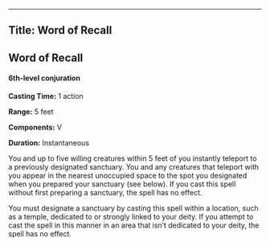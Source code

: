 -------------------------
Title: Word of Recall
-------------------------

## Word of Recall

#### 6th-level conjuration


**Casting Time:** 1 action

**Range:** 5 feet

**Components:** V

**Duration:** Instantaneous


You and up to five willing creatures within 5 feet of you instantly
teleport to a previously designated sanctuary. You and any creatures
that teleport with you appear in the nearest unoccupied space to the
spot you designated when you prepared your sanctuary (see below). If you
cast this spell without first preparing a sanctuary, the spell has no
effect.

You must designate a sanctuary by casting this spell within a location,
such as a temple, dedicated to or strongly linked to your deity. If you
attempt to cast the spell in this manner in an area that isn’t dedicated
to your deity, the spell has no effect.


